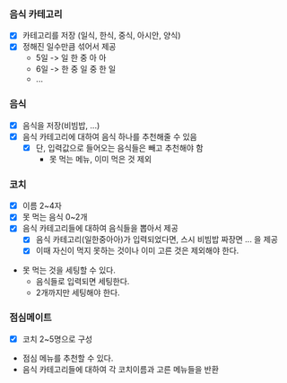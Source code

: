 ### 음식 카테고리
- [x] 카테고리를 저장 (일식, 한식, 중식, 아시안, 양식)
- [x] 정해진 일수만큼 섞어서 제공
  - 5일 -> 일 한 중 아 아
  - 6일 -> 한 중 일 중 한 일
  - ...

### 음식
- [x] 음식을 저장(비빔밥, ...)
- [x] 음식 카테고리에 대하여 음식 하나를 추천해줄 수 있음
  - [x] 단, 입력값으로 들어오는 음식들은 빼고 추천해야 함
    - 못 먹는 메뉴, 이미 먹은 것 제외

### 코치
- [x] 이름 2~4자
- [x] 못 먹는 음식 0~2개
- [x] 음식 카테고리들에 대하여 음식들을 뽑아서 제공
  - [x] 음식 카테고리(일한중아아)가 입력되었다면, 스시 비빔밥 짜장면 ... 을 제공
  - [x] 이때 자신이 먹지 못하는 것이나 이미 고른 것은 제외해야 한다.
- 못 먹는 것을 세팅할 수 있다.
  - 음식들로 입력되면 세팅한다.
  - 2개까지만 세팅해야 한다.

### 점심메이트
- [x] 코치 2~5명으로 구성
- 점심 메뉴를 추천할 수 있다.
- 음식 카테고리들에 대하여 각 코치이름과 고른 메뉴들을 반환